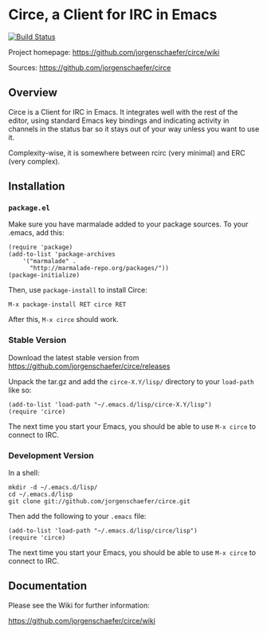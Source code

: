 # Circe, a Client for IRC in Emacs

[![Build Status](https://api.travis-ci.org/jorgenschaefer/circe.png?branch=master)](https://travis-ci.org/jorgenschaefer/circe)

Project homepage: https://github.com/jorgenschaefer/circe/wiki

Sources: https://github.com/jorgenschaefer/circe


## Overview

Circe is a Client for IRC in Emacs. It integrates well with the rest
of the editor, using standard Emacs key bindings and indicating
activity in channels in the status bar so it stays out of your way
unless you want to use it.

Complexity-wise, it is somewhere between rcirc (very minimal) and ERC
(very complex).


## Installation

### `package.el`

Make sure you have marmalade added to your package sources. To your
.emacs, add this:

```Lisp
(require 'package)
(add-to-list 'package-archives
    '("marmalade" .
      "http://marmalade-repo.org/packages/"))
(package-initialize)
```

Then, use `package-install` to install Circe:

```
M-x package-install RET circe RET
```

After this, `M-x circe` should work.

### Stable Version

Download the latest stable version from
https://github.com/jorgenschaefer/circe/releases

Unpack the tar.gz and add the `circe-X.Y/lisp/` directory to your
`load-path` like so:

```Lisp
(add-to-list 'load-path "~/.emacs.d/lisp/circe-X.Y/lisp")
(require 'circe)
```

The next time you start your Emacs, you should be able to use
`M-x circe` to connect to IRC.

### Development Version

In a shell:

```Shell
mkdir -d ~/.emacs.d/lisp/
cd ~/.emacs.d/lisp
git clone git://github.com/jorgenschaefer/circe.git
```

Then add the following to your `.emacs` file:

```Lisp
(add-to-list 'load-path "~/.emacs.d/lisp/circe/lisp")
(require 'circe)
```

The next time you start your Emacs, you should be able to use
`M-x circe` to connect to IRC.


## Documentation

Please see the Wiki for further information:

https://github.com/jorgenschaefer/circe/wiki
